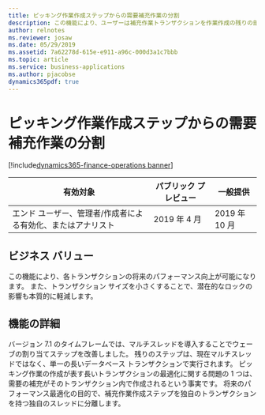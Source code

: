 ```yaml
---
title: ピッキング作業作成ステップからの需要補充作業の分割
description: この機能により、ユーザーは補充作業トランザクションを作業作成の残りの部分から分離することができます。
author: relnotes
ms.reviewer: josaw
ms.date: 05/29/2019
ms.assetid: 7a62278d-615e-e911-a96c-000d3a1c7bbb
ms.topic: article
ms.service: business-applications
ms.author: pjacobse
dynamics365pdf: true
---
```

# <a name="split-demand-replenishment-work-from-create-pick-work-step"></a>ピッキング作業作成ステップからの需要補充作業の分割
[!include[dynamics365-finance-operations banner](../includes/dynamics365-finance-operations.md)]

| 有効対象    |  パブリック プレビュー | 一般提供 | 
| ---------- | ---------- |---------- |
|エンド ユーザー、管理者/作成者による有効化、またはアナリスト|2019 年 4 月| 2019 年 10 月|


## <a name="business-value"></a>ビジネス バリュー
<!-- bv start -->
この機能により、各トランザクションの将来のパフォーマンス向上が可能になります。 また、トランザクション サイズを小さくすることで、潜在的なロックの影響も本質的に軽減します。
<!-- bv end -->



## <a name="feature-details"></a>機能の詳細
<!--feature detail start -->
バージョン 7.1 のタイムフレームでは、マルチスレッドを導入することでウェーブの割り当てステップを改善しました。 残りのステップは、現在マルチスレッドではなく、単一の長いデータベース トランザクションで実行されます。 ピッキング作業の作成が表す長いトランザクションの最適化に関する問題の 1 つは、需要の補充がそのトランザクション内で作成されるという事実です。 将来のパフォーマンス最適化の目的で、補充作業作成ステップを独自のトランザクションを持つ独自のスレッドに分離します。
<!--feature detail end -->










